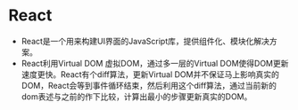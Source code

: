 # React
- React是一个用来构建UI界面的JavaScript库，提供组件化、模块化解决方案。
- React利用Virtual DOM 虚拟DOM，通过多一层的Virtual DOM使得DOM更新速度更快。React有个diff算法，更新Virtual DOM并不保证马上影响真实的DOM，React会等到事件循环结束，然后利用这个diff算法，通过当前新的dom表述与之前的作下比较，计算出最小的步骤更新真实的DOM。

 
